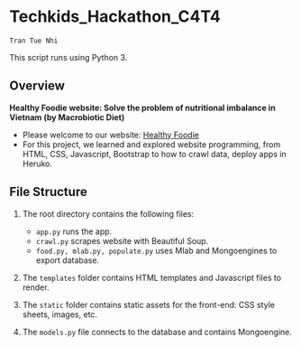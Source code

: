 # Techkids_Hackathon_C4T4
```
Tran Tue Nhi
```
This script runs using Python 3.

## Overview

**Healthy Foodie website: Solve the problem of nutritional imbalance in Vietnam (by Macrobiotic Diet)**
* Please welcome to our website: 
[Healthy Foodie](https://healthy-foodie.herokuapp.com/)
* For this project, we learned and explored website programming, from HTML, CSS, Javascript, Bootstrap to how to crawl data, deploy apps in Heruko.

## File Structure

1. The root directory contains the following files:
   * ```app.py``` runs the app.
   * ```crawl.py``` scrapes website with Beautiful Soup.
   * ```food.py, mlab.py, populate.py``` uses Mlab and Mongoengines to export database.

2. The ```templates``` folder contains HTML templates and Javascript files to render.

3. The ```static``` folder contains static assets for the front-end: CSS style sheets, images, etc.
4. The ```models.py``` file connects to the database and contains Mongoengine.



